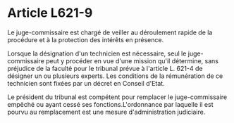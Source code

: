 # Article L621-9

<p>Le juge-commissaire est chargé de veiller au déroulement rapide de la procédure et à la protection des intérêts en présence. </p><p>Lorsque la désignation d'un technicien est nécessaire, seul le juge-commissaire peut y procéder en vue d'une mission qu'il détermine, sans préjudice de la faculté pour le tribunal prévue à l'article L. 621-4 de désigner un ou plusieurs experts. Les conditions de la rémunération de ce technicien sont fixées par un décret en Conseil d'Etat. </p><p>Le président du tribunal est compétent pour remplacer le juge-commissaire empêché ou ayant cessé ses fonctions.L'ordonnance par laquelle il est pourvu au remplacement est une mesure d'administration judiciaire.</p>